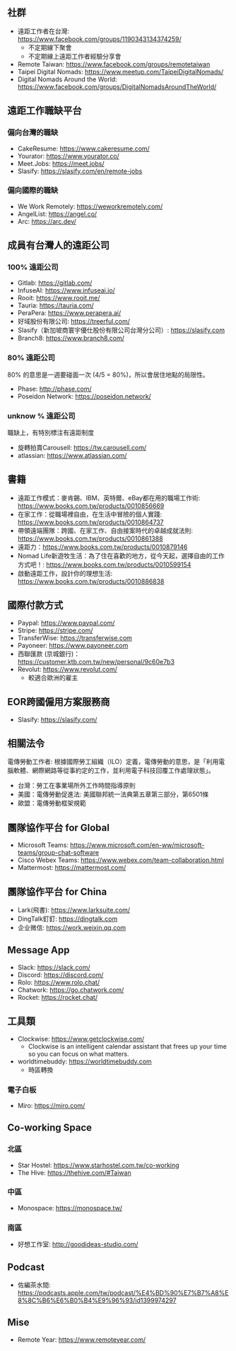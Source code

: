## 社群

- 遠距工作者在台灣: <https://www.facebook.com/groups/1190343134374259/>
  - 不定期線下聚會
  - 不定期線上遠距工作者經驗分享會
- Remote Taiwan: <https://www.facebook.com/groups/remotetaiwan>
- Taipei Digital Nomads: <https://www.meetup.com/TaipeiDigitalNomads/>
- Digital Nomads Around the World: <https://www.facebook.com/groups/DigitalNomadsAroundTheWorld/>

## 遠距工作職缺平台

### 偏向台灣的職缺

- CakeResume: <https://www.cakeresume.com/>
- Yourator: <https://www.yourator.co/>
- Meet.Jobs: <https://meet.jobs/>
- Slasify: <https://slasify.com/en/remote-jobs>

### 偏向國際的職缺

- We Work Remotely: <https://weworkremotely.com/>
- AngelList: <https://angel.co/>
- Arc: <https://arc.dev/>

## 成員有台灣人的遠距公司 

### 100% 遠距公司

- Gitlab: <https://gitlab.com/>
- InfuseAI: <https://www.infuseai.io/>
- Rooit: <https://www.rooit.me/>
- Tauria: <https://tauria.com/>
- PeraPera: <https://www.perapera.ai/>
- 好域股份有限公司: <https://treerful.com/>
- Slasify（新加坡商寰宇優仕股份有限公司台灣分公司）: <https://slasify.com>
- Branch8: <https://www.branch8.com/>

### 80% 遠距公司

80% 的意思是一週要碰面一次 (4/5 = 80%)，所以會居住地點的局限性。

- Phase: <http://phase.com/>
- Poseidon Network: <https://poseidon.network/>

### unknow % 遠距公司

職缺上，有特別標注有遠距制度

-  旋轉拍賣Carousell: <https://tw.carousell.com/>
-  atlassian: <https://www.atlassian.com/>

## 書籍

- 遠距工作模式：麥肯錫、IBM、英特爾、eBay都在用的職場工作術: <https://www.books.com.tw/products/0010856669>
- 在家工作：從職場裡自由，在生活中冒險的個人實踐: <https://www.books.com.tw/products/0010864737>
- 帶領遠端團隊：跨國、在家工作、自由接案時代的卓越成就法則: <https://www.books.com.tw/products/0010861388>
- 遠距力：<https://www.books.com.tw/products/0010879146>
- Nomad Life新遊牧生活：為了住在喜歡的地方，從今天起，選擇自由的工作方式吧！: <https://www.books.com.tw/products/0010599154>
- 啟動遠距工作，設計你的理想生活: <https://www.books.com.tw/products/0010886838>

## 國際付款方式

- Paypal: <https://www.paypal.com/>
- Stripe: <https://stripe.com/>
- TransferWise: <https://transferwise.com>
- Payoneer: <https://www.payoneer.com>
- 西聯匯款 (京城銀行)：<https://customer.ktb.com.tw/new/personal/9c60e7b3>
- Revolut: <https://www.revolut.com/>
  - 較適合歐洲的雇主 

## EOR跨國僱用方案服務商

- Slasify: <https://slasify.com/>

## 相關法令
電傳勞動工作者: 根據國際勞工組織（ILO）定義，電傳勞動的意思，是「利用電腦軟體、網際網路等從事約定的工作，並利用電子科技回覆工作處理狀態」。

- 台灣：勞工在事業場所外工作時間指導原則
- 美國：電傳勞動促進法: 美國聯邦統一法典第五章第三部分，第6501條
- 歐盟：電傳勞動框架規範

## 團隊協作平台 for Global

- Microsoft Teams: <https://www.microsoft.com/en-ww/microsoft-teams/group-chat-software>
- Cisco Webex Teams: <https://www.webex.com/team-collaboration.html>
- Mattermost: <https://mattermost.com/>

## 團隊協作平台 for China

- Lark(飛書): <https://www.larksuite.com/>
- DingTalk釘釘: <https://dingtalk.com>
- 企业微信: <https://work.weixin.qq.com>

## Message App

- Slack: <https://slack.com/>
- Discord: <https://discord.com/>
- Rolo: <https://www.rolo.chat/>
- Chatwork: <https://go.chatwork.com/>
- Rocket: <https://rocket.chat/>

## 工具類

- Clockwise: <https://www.getclockwise.com/>
  - Clockwise is an intelligent calendar assistant that frees up your time so you can focus on what matters. 
- worldtimebuddy: <https://worldtimebuddy.com>
  - 時區轉換

### 電子白板
- Miro: <https://miro.com/>

## Co-working Space

### 北區
- Star Hostel: <https://www.starhostel.com.tw/co-working>
- The Hive: <https://thehive.com/#Taiwan>

### 中區
- Monospace: <https://monospace.tw/>

### 南區
- 好想工作室: <http://goodideas-studio.com/>

## Podcast
- 佐編茶水間: <https://podcasts.apple.com/tw/podcast/%E4%BD%90%E7%B7%A8%E8%8C%B6%E6%B0%B4%E9%96%93/id1399974297>

## Mise
- Remote Year: <https://www.remoteyear.com/>
